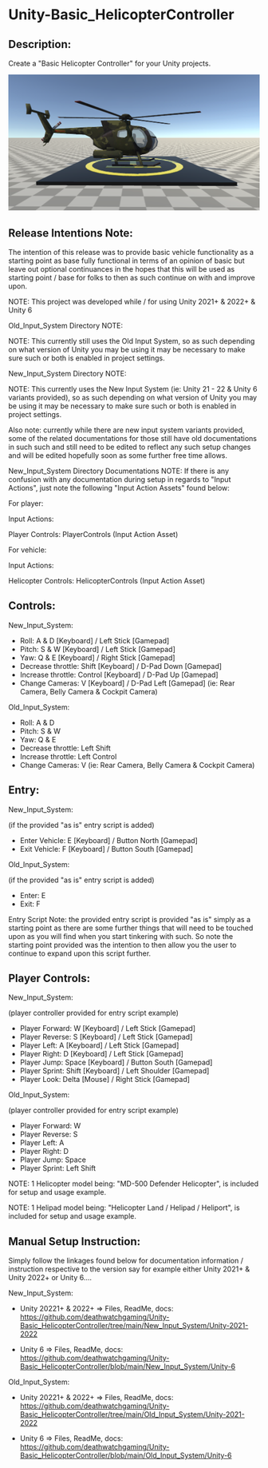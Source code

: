 # Unity-Basic_HelicopterController
Description:
------------


Create a "Basic Helicopter Controller" for your Unity projects.

![Preview](https://raw.githubusercontent.com/deathwatchgaming/Unity-Basic_HelicopterController/refs/heads/main/Previews/Helicopter-SideView1.png)


Release Intentions Note:
------------------------

The intention of this release was to provide basic vehicle functionality as a starting point as base fully functional in terms of an opinion of basic but leave out optional continuances in the hopes that this will be used as starting point / base for folks to then as such continue on with and improve upon.


NOTE: This project was developed while / for using Unity 2021+ & 2022+ & Unity 6

Old_Input_System Directory NOTE:

NOTE: This currently still uses the Old Input System, so as such depending on
what version of Unity you may be using it may be necessary to make sure such
or both is enabled in project settings.


New_Input_System Directory NOTE:

NOTE: This currently uses the New Input System (ie: Unity 21 - 22 & Unity 6 variants provided), so as such depending on what version of Unity you may be using it may be necessary to make sure such or both is enabled in project settings.

Also note: currently while there are new input system variants provided, some of the related documentations for those still have old documentations in such such and still need to be edited to reflect any such setup changes and will be edited hopefully soon as some further free time allows.

New_Input_System Directory Documentations NOTE: If there is any confusion with any documentation during setup in regards to "Input Actions", just note the following "Input Action Assets" found below:


For player:

Input Actions:

Player Controls: PlayerControls (Input Action Asset)

For vehicle:

Input Actions:

Helicopter Controls: HelicopterControls (Input Action Asset)


Controls: 
---------


New_Input_System:


* Roll: A & D [Keyboard] / Left Stick [Gamepad]
* Pitch: S & W [Keyboard] / Left Stick [Gamepad] 
* Yaw:  Q & E [Keyboard] / Right Stick [Gamepad]
* Decrease throttle: Shift [Keyboard] / D-Pad Down [Gamepad]
* Increase throttle: Control [Keyboard] / D-Pad Up [Gamepad] 
* Change Cameras: V [Keyboard] / D-Pad Left [Gamepad] (ie: Rear Camera, Belly Camera & Cockpit Camera) 




Old_Input_System:


* Roll: A & D
* Pitch: S & W
* Yaw:  Q & E
* Decrease throttle: Left Shift
* Increase throttle: Left Control
* Change Cameras: V (ie: Rear Camera, Belly Camera & Cockpit Camera)


Entry:
------


New_Input_System:


 (if the provided "as is" entry script is added)

* Enter Vehicle:      E [Keyboard] / Button North [Gamepad] 
* Exit Vehicle:       F [Keyboard] / Button South [Gamepad] 


Old_Input_System:


 (if the provided "as is" entry script is added)

* Enter: E
* Exit: F


Entry Script Note: the provided entry script is provided "as is" simply as a
starting point as there are some further things that will need to be touched
upon as you will find when you start tinkering with such. So note the
starting point provided was the intention to then allow you the user to
continue to expand upon this script further.


Player Controls:
----------------


New_Input_System:


 (player controller provided for entry script example)

* Player Forward:   W [Keyboard] / Left Stick [Gamepad]
* Player Reverse:   S [Keyboard] / Left Stick [Gamepad]
* Player Left:      A [Keyboard] / Left Stick [Gamepad]
* Player Right:     D [Keyboard] / Left Stick [Gamepad]
* Player Jump:      Space [Keyboard] / Button South [Gamepad] 
* Player Sprint:    Shift [Keyboard] / Left Shoulder [Gamepad]
* Player Look:      Delta [Mouse] / Right Stick [Gamepad]



Old_Input_System:


 (player controller provided for entry script example)

* Player Forward:   W
* Player Reverse:   S
* Player Left:      A
* Player Right:     D
* Player Jump:      Space
* Player Sprint:    Left Shift


 NOTE: 1 Helicopter model being: "MD-500 Defender Helicopter", is included for setup and usage example.

 NOTE: 1 Helipad model being: "Helicopter Land / Helipad / Heliport", is included for setup and usage example.
 

 Manual Setup Instruction:
-------------------------


Simply follow the linkages found below  for documentation information / instruction respective to the version say for example either Unity 2021+ & Unity 2022+ or Unity 6....



New_Input_System:


* Unity 20221+ & 2022+ => Files, ReadMe, docs: https://github.com/deathwatchgaming/Unity-Basic_HelicopterController/tree/main/New_Input_System/Unity-2021-2022


* Unity 6 => Files, ReadMe, docs: https://github.com/deathwatchgaming/Unity-Basic_HelicopterController/blob/main/New_Input_System/Unity-6


Old_Input_System:


* Unity 20221+ & 2022+ => Files, ReadMe, docs: https://github.com/deathwatchgaming/Unity-Basic_HelicopterController/tree/main/Old_Input_System/Unity-2021-2022


* Unity 6 => Files, ReadMe, docs: https://github.com/deathwatchgaming/Unity-Basic_HelicopterController/blob/main/Old_Input_System/Unity-6

